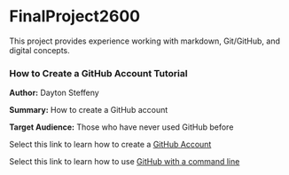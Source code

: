 # FinalProject2600
This project provides experience working with markdown, Git/GitHub, and digital concepts.

### How to Create a GitHub Account Tutorial

**Author:** Dayton Steffeny

**Summary:** How to create a GitHub account

**Target Audience:** Those who have never used GitHub before


Select this link to learn how to create a [GitHub Account](https://github.com/DaytonSteffeny/FinalProject2600/blob/master/GitHubTutorial.md)

Select this link to learn how to use [GitHub with a command line](https://github.com/DaytonSteffeny/FinalProject2600/blob/master/GitHubUsingCmdLine.md)

